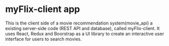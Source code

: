 # myFlix-client app

This is the client side of a movie recommendation system(movie_api) a existing server-side code (REST API and database), called myFlix-client. It uses React, Redux and Boorstrap as a UI library to create an interactive user interface for users to search movies.
